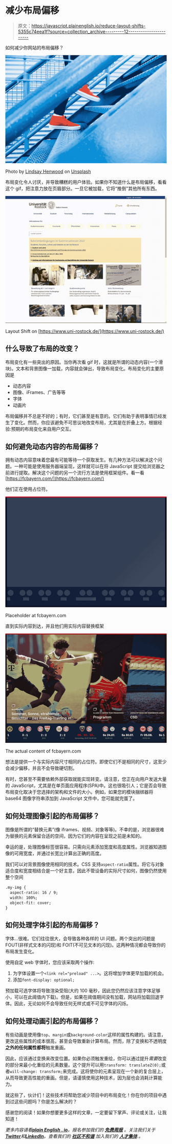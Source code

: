 # 减少布局偏移

> 原文：<https://javascript.plainenglish.io/reduce-layout-shifts-5355c74eea1f?source=collection_archive---------12----------------------->

如何减少你网站的布局偏移？

![](img/ab36020ea2fd921f8fc2d6e9ddf2f0f8.png)

Photo by [Lindsay Henwood](https://unsplash.com/@lindsayhenwood?utm_source=medium&utm_medium=referral) on [Unsplash](https://unsplash.com?utm_source=medium&utm_medium=referral)

布局变化令人讨厌，并导致糟糕的用户体验。如果你不知道什么是布局偏移，看看这个 gif，把注意力放在页眉部分。一旦它被加载，它将“推倒”其他所有东西。

![](img/33b4fbe69e6689d9239f78d85ff56f1b.png)

Layout Shift on [https://www.uni-rostock.de/](https://www.uni-rostock.de/)

## 什么导致了布局的改变？

布局变化有一些突出的原因。当你再次看 gif 时，这就是所谓的动态内容(一个滑块)。文本和背景图像一加载，内容就会弹出，导致布局变化。布局变化的主要原因是

*   动态内容
*   图像、iFrames、广告等等
*   字体
*   动画片

布局偏移并不总是不好的；有时，它们甚至是有意的。它们有助于表明事情已经发生了变化。然而，你应该避免不可思议地改变布局，尤其是在折叠上方。根据经验:预期的布局变化来自用户交互。

## 如何避免动态内容的布局偏移？

拥有动态内容意味着您最有可能等待一个获取发生。有几种方法可以解决这个问题。一种可能是使用服务器端呈现，这样就可以在将 JavaScript 提交给浏览器之前进行提取。解决这个问题的另一个流行方法是使用框架组件。看一看[https://fcbayern.com/](https://fcbayern.com/)

他们正在使用占位符。

![](img/b46bdcc3ab6449e1b003a27f3ad24e05.png)

Placeholder at fcbayern.com

直到实际内容到达，并且他们用实际内容替换框架

![](img/29eaf3bb313a8a1c49f3f40165638333.png)

The actual content of fcbayern.com

想法是提供一个与实际内容尺寸相同的占位符。即使它们不是相同的尺寸，这至少会减少偏移，并且不会导致硬切割。

有时，您甚至不需要依赖外部获取就能实现转变。请注意，您正在向用户发送大量的 JavaScript，尤其是在单页面应用程序(SPA)中。这也很吸引人；它是否会导致布局变化取决于您选择的架构和文件的大小。例如，如果您的模块捆绑器将 base64 图像字符串添加到 JavaScript 文件中，您可能就完蛋了。

## 如何处理图像引起的布局偏移？

图像是所谓的“替换元素”(像 iframes、视频、对象等等)。不幸的是，浏览器很难为替换的元素保留合适的空间，因为它们的内容在呈现之前是未知的。

幸运的是，处理图像标签很容易。只需向元素添加宽度和高度属性。浏览器知道图像的可用宽度，并通过长宽比计算出正确的高度。

我们可以对背景图像使用相同的技术。CSS 支持`aspect-ratio`属性。将它与对象适合度和宽度相结合是一个好主意，因此不管设备的实际尺寸如何，图像仍然使用整个空间

```
.my-img {
  aspect-ratio: 16 / 9;
  width: 100%;
  object-fit: cover;
}
```

## 如何处理字体引起的布局偏移？

字体…很难。它们往往很大，会导致各种各样的 UI 问题。两个突出的问题是 FOUT(非样式文本的闪现)和 FOIT(不可见文本的闪现)。这两种情况都会导致你的布局发生变化。

使用自定 web 字体时，您应该采取两个操作:

1.  为字体设置一个`<link rel="preload" ...>`。这将增加字体更早加载的机会。
2.  添加`font-display: optional;`

预加载可选字体将导致渲染受阻(大约 100 毫秒，因此您仍然应该注意字体足够小，可以在此阈值内下载)。但是，如果在阈值期间没有加载，网站将加载回退字体。因此，无论如何不会导致任何无样式或不可见字体的闪烁。

## 如何处理动画引起的布局偏移？

有些动画是使用像`top`、`margin`或`background-color`这样的属性构建的。请注意，更改这些属性的成本很高，甚至会导致重新计算布局。然而，除了变换和不透明度**之外的任何属性都将**触发重画。

因此，应该通过变换来改变位置。如果你必须触发重绘，你可以通过提升*需要*改变的部分来最小化重绘的元素数量。这个提升可以用`transform: translateZ(0);`或者`will-change: transform;`来完成。这将使你的元素呈现在一个新的复合层上，从而导致更高性能的重画。但是，请谨慎使用这种技术，因为层也会消耗计算能力。

就这些了，伙计们！这些技术将帮助您减少项目中的布局变化！你在你的项目中遇到过这些问题吗？你是怎么解决的？

感谢您的阅读！如果你想要更多这样的文章，一定要留下掌声、评论或关注，让我知道！

*更多内容请看*[***plain English . io***](https://plainenglish.io/)*。报名参加我们的* [***免费周报***](http://newsletter.plainenglish.io/) *。关注我们关于*[***Twitter***](https://twitter.com/inPlainEngHQ)*和*[***LinkedIn***](https://www.linkedin.com/company/inplainenglish/)*。查看我们的* [***社区不和谐***](https://discord.gg/GtDtUAvyhW) *加入我们的* [***人才集体***](https://inplainenglish.pallet.com/talent/welcome) *。*